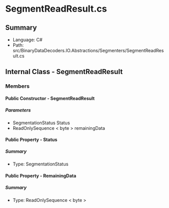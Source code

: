﻿# SegmentReadResult.cs

## Summary

* Language: C#
* Path: src/BinaryDataDecoders.IO.Abstractions/Segmenters/SegmentReadResult.cs

## Internal Class - SegmentReadResult

### Members

#### Public Constructor - SegmentReadResult

#####  Parameters

 - SegmentationStatus Status 
 - ReadOnlySequence < byte > remainingData 

#### Public Property - Status

##### Summary

 * Type: SegmentationStatus 

#### Public Property - RemainingData

##### Summary

 * Type: ReadOnlySequence < byte > 

